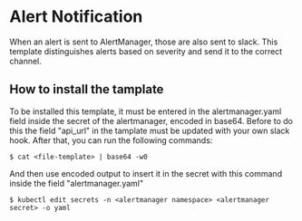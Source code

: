 # Alert Notification
When an alert is sent to AlertManager, those are also sent to slack. 
This template distinguishes alerts based on severity and send it to the correct channel.
## How to install the tamplate

To be installed this template, it must be entered in the alertmanager.yaml field inside the secret of the alertmanager, encoded in base64.
Before to do this the field "api_url" in the tamplate must be updated with your own slack hook.
After that, you can run the following commands:

````
$ cat <file-template> | base64 -w0
````
And then use encoded output to insert it in the secret with this command inside the field "alertmanager.yaml"
````
$ kubectl edit secrets -n <alertmanager namespace> <alertmanager secret> -o yaml
````
